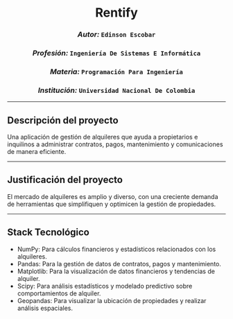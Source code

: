 <h1 align="center">Rentify</h1>

### <p align="center">*Autor:* `Edinson Escobar`</p>
### <p align="center">*Profesión:* `Ingeniería De Sistemas E Informática`</p>
### <p align="center">*Materia:* `Programación Para Ingeniería`</p>
### <p align="center">*Institución:* `Universidad Nacional De Colombia`</p>   

***

## Descripción del proyecto

<p> Una aplicación de gestión de alquileres que ayuda a propietarios e inquilinos a administrar contratos, pagos, mantenimiento y comunicaciones de manera eficiente. </p>

***

## Justificación del proyecto

<p> El mercado de alquileres es amplio y diverso, con una creciente demanda de herramientas que simplifiquen y optimicen la gestión de propiedades.</p>

***

## Stack Tecnológico

- NumPy: Para cálculos financieros y estadísticos relacionados con los alquileres.
- Pandas: Para la gestión de datos de contratos, pagos y mantenimiento.
- Matplotlib: Para la visualización de datos financieros y tendencias de alquiler.
- Scipy: Para análisis estadísticos y modelado predictivo sobre comportamientos de alquiler.
- Geopandas: Para visualizar la ubicación de propiedades y realizar análisis espaciales.
